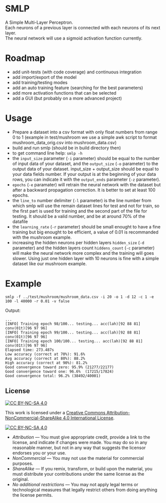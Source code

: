 # SMLP

A Simple Multi-Layer Perceptron.  
Each neurons of a previous layer is connected with each neurons of its next layer.  
The neural network will use a sigmoid activation function currently.

# Roadmap

- add unit-tests (with code coverage) and continuous integration
- add import/export of the model
- add training/testing modes
- add an auto training feature (searching for the best parameters)
- add more activation functions that can be selected
- add a GUI (but probably on a more advanced project)

# Usage

- Prepare a dataset into a csv format with only float numbers from range 0 to 1 (example in test/mushroom we use a simple awk script to format mushroom_data_orig.csv into mushroom_data.csv)
- build and run smlp (should be in build directory then)
- to get command line help: `smlp -h`
- the `input_size` parameter (`-i` parameter) should be equal to the number of input data of your dataset, and the `output_size` (`-o` parameter) to the output data of your dataset. input_size + output_size should be equal to your data fields number. If your output is at the beginning of your data rows, you can indicate it with the `output_ends` parameter (`-z` parameter).
- `epochs` (`-e` paramater) will retrain the neural network with the dataset but after a backward propagation correction. It is better to set at least 100 epochs.
- the `line_to` number delimiter (`-l` parameter) is the line number from which smlp will use the remain dataset lines for test and not for train, so the first part is used for training and the second part of the file for testing. It should be a valid number, and be at around 70% of the datafile
- the `learning_rate` (`-r` parameter) should be small enought to have a fine training but big enought to be efficient, a value of 0.01 is recommanded with the mushroom example.
- increasing the hidden neurons per hidden layers `hidden_size` (`-d` parameter) and the hidden layers count `hiddens_count` (`-c` parameter) will make the neural network more complex and the training will goes slower. Using just one hidden layer with 10 neurons is fine with a simple dataset like our mushroom example.

# Example

`smlp -f ../test/mushroom/mushroom_data.csv -i 20 -o 1 -d 12 -c 1 -e 100 -l 40000 -r 0.01 -v false`

Output:

```
...
[INFO] Training epoch 98/100... testing... acc(lah)[92 88 81] conv(01t)[96 97 96]
[INFO] Training epoch 99/100... testing... acc(lah)[92 88 81] conv(01t)[96 97 96]
[INFO] Training epoch 100/100... testing... acc(lah)[92 88 81] conv(01t)[96 97 96]
Elapsed time: 273.487s
Low accuracy (correct at 70%): 91.6%
Avg accuracy (correct at 80%): 88.2%
High accuracy (correct at 90%): 81.2%
Good convergence toward zero: 95.9% (21277/22177)
Good convergence toward one: 96.6%  (17215/17824)
Good convergence total: 96.2% (38492/40001)
```

## License

[![CC BY-NC-SA 4.0][cc-by-nc-sa-shield]][cc-by-nc-sa]

This work is licensed under a
[Creative Commons Attribution-NonCommercial-ShareAlike 4.0 International License][cc-by-nc-sa].

[![CC BY-NC-SA 4.0][cc-by-nc-sa-image]][cc-by-nc-sa]

[cc-by-nc-sa]: http://creativecommons.org/licenses/by-nc-sa/4.0/
[cc-by-nc-sa-image]: https://licensebuttons.net/l/by-nc-sa/4.0/88x31.png
[cc-by-nc-sa-shield]: https://img.shields.io/badge/License-CC%20BY--NC--SA%204.0-lightgrey.svg

- _Attribution_ — You must give appropriate credit, provide a link to the license, and indicate if changes were made. You may do so in any reasonable manner, but not in any way that suggests the licensor endorses you or your use.
- _NonCommercial_ — You may not use the material for commercial purposes.
- _ShareAlike_ — If you remix, transform, or build upon the material, you must distribute your contributions under the same license as the original.
- _No additional restrictions_ — You may not apply legal terms or technological measures that legally restrict others from doing anything the license permits.

```

```
